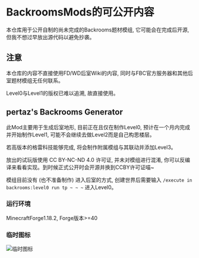 # BackroomsMods的可公开内容

本仓库用于公开自制的尚未完成的Backrooms题材模组, 它可能会在完成后开源, 但我不想过早放出源代码以避免抄袭。

## 注意

本仓库的内容不直接使用FD/WD后室Wiki的内容, 同时与FBC官方服务器和其他后室题材模组无任何联系。

Level0与Level1的版权已难以追溯, 故直接使用。

## pertaz's Backrooms Generator

此Mod主要用于生成后室地形, 目前正在且仅在制作Level0, 预计在一个月内完成并开始制作Level1, 可能不会继续去做Level2而是自己构思楼层。

若高版本的格雷科技能够完成, 将会制作附属模组与其联动并添加Level3。

放出的试玩版使用 CC BY-NC-ND 4.0 许可证, 并未对模组进行混淆, 你可以反编译来看看实现。到时候正式公开时会开源并换到CCBY许可证喵~ 

模组目前没有 (也不准备制作) 进入后室的方式, 创建世界后需要输入 ```/execute in backrooms:level0 run tp ~ ~ ~``` 进入Level0。

### 运行环境

MinecraftForge1.18.2, Forge版本>=40

### 临时图标
![临时图标](https://pltision.github.io/docs/brmods/%E4%B8%B4%E6%97%B6%E5%9B%BE%E6%A0%87.png)
